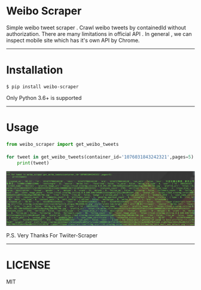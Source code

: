 # Weibo Scraper

Simple weibo tweet scraper . Crawl weibo tweets by containedId without authorization.
There are many limitations in official API .
In general , we can inspect mobile site which has it's own API by Chrome.

----
# Installation

```shell
$ pip install weibo-scraper

```

Only Python 3.6+ is supported

----
# Usage

```python
from weibo_scraper import get_weibo_tweets

for tweet in get_weibo_tweets(container_id='1076031843242321',pages=5):
    print(tweet)
```

![img](weibo_tweets.png)

P.S. Very Thanks For Twiiter-Scraper

---
# LICENSE

MIT
